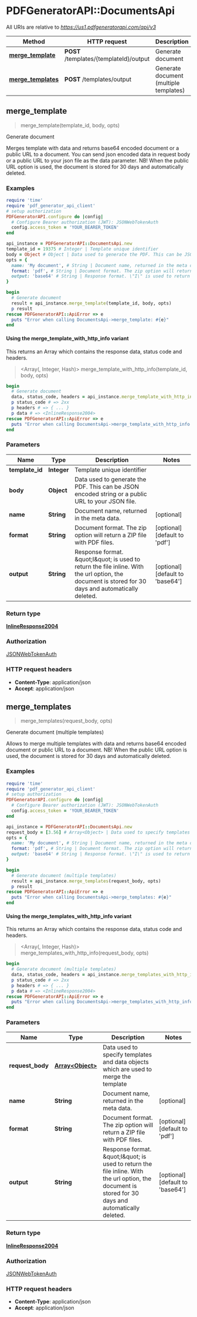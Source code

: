 # PDFGeneratorAPI::DocumentsApi

All URIs are relative to *https://us1.pdfgeneratorapi.com/api/v3*

| Method | HTTP request | Description |
| ------ | ------------ | ----------- |
| [**merge_template**](DocumentsApi.md#merge_template) | **POST** /templates/{templateId}/output | Generate document |
| [**merge_templates**](DocumentsApi.md#merge_templates) | **POST** /templates/output | Generate document (multiple templates) |


## merge_template

> <InlineResponse2004> merge_template(template_id, body, opts)

Generate document

Merges template with data and returns base64 encoded document or a public URL to a document. You can send json encoded data in request body or a public URL to your json file as the data parameter. NB! When the public URL option is used, the document is stored for 30 days and automatically deleted.

### Examples

```ruby
require 'time'
require 'pdf_generator_api_client'
# setup authorization
PDFGeneratorAPI.configure do |config|
  # Configure Bearer authorization (JWT): JSONWebTokenAuth
  config.access_token = 'YOUR_BEARER_TOKEN'
end

api_instance = PDFGeneratorAPI::DocumentsApi.new
template_id = 19375 # Integer | Template unique identifier
body = Object # Object | Data used to generate the PDF. This can be JSON encoded string or a public URL to your JSON file.
opts = {
  name: 'My document', # String | Document name, returned in the meta data.
  format: 'pdf', # String | Document format. The zip option will return a ZIP file with PDF files.
  output: 'base64' # String | Response format. \"I\" is used to return the file inline. With the url option, the document is stored for 30 days and automatically deleted.
}

begin
  # Generate document
  result = api_instance.merge_template(template_id, body, opts)
  p result
rescue PDFGeneratorAPI::ApiError => e
  puts "Error when calling DocumentsApi->merge_template: #{e}"
end
```

#### Using the merge_template_with_http_info variant

This returns an Array which contains the response data, status code and headers.

> <Array(<InlineResponse2004>, Integer, Hash)> merge_template_with_http_info(template_id, body, opts)

```ruby
begin
  # Generate document
  data, status_code, headers = api_instance.merge_template_with_http_info(template_id, body, opts)
  p status_code # => 2xx
  p headers # => { ... }
  p data # => <InlineResponse2004>
rescue PDFGeneratorAPI::ApiError => e
  puts "Error when calling DocumentsApi->merge_template_with_http_info: #{e}"
end
```

### Parameters

| Name | Type | Description | Notes |
| ---- | ---- | ----------- | ----- |
| **template_id** | **Integer** | Template unique identifier |  |
| **body** | **Object** | Data used to generate the PDF. This can be JSON encoded string or a public URL to your JSON file. |  |
| **name** | **String** | Document name, returned in the meta data. | [optional] |
| **format** | **String** | Document format. The zip option will return a ZIP file with PDF files. | [optional][default to &#39;pdf&#39;] |
| **output** | **String** | Response format. \&quot;I\&quot; is used to return the file inline. With the url option, the document is stored for 30 days and automatically deleted. | [optional][default to &#39;base64&#39;] |

### Return type

[**InlineResponse2004**](InlineResponse2004.md)

### Authorization

[JSONWebTokenAuth](../README.md#JSONWebTokenAuth)

### HTTP request headers

- **Content-Type**: application/json
- **Accept**: application/json


## merge_templates

> <InlineResponse2004> merge_templates(request_body, opts)

Generate document (multiple templates)

Allows to merge multiple templates with data and returns base64 encoded document or public URL to a document. NB! When the public URL option is used, the document is stored for 30 days and automatically deleted.

### Examples

```ruby
require 'time'
require 'pdf_generator_api_client'
# setup authorization
PDFGeneratorAPI.configure do |config|
  # Configure Bearer authorization (JWT): JSONWebTokenAuth
  config.access_token = 'YOUR_BEARER_TOKEN'
end

api_instance = PDFGeneratorAPI::DocumentsApi.new
request_body = [3.56] # Array<Object> | Data used to specify templates and data objects which are used to merge the template
opts = {
  name: 'My document', # String | Document name, returned in the meta data.
  format: 'pdf', # String | Document format. The zip option will return a ZIP file with PDF files.
  output: 'base64' # String | Response format. \"I\" is used to return the file inline. With the url option, the document is stored for 30 days and automatically deleted.
}

begin
  # Generate document (multiple templates)
  result = api_instance.merge_templates(request_body, opts)
  p result
rescue PDFGeneratorAPI::ApiError => e
  puts "Error when calling DocumentsApi->merge_templates: #{e}"
end
```

#### Using the merge_templates_with_http_info variant

This returns an Array which contains the response data, status code and headers.

> <Array(<InlineResponse2004>, Integer, Hash)> merge_templates_with_http_info(request_body, opts)

```ruby
begin
  # Generate document (multiple templates)
  data, status_code, headers = api_instance.merge_templates_with_http_info(request_body, opts)
  p status_code # => 2xx
  p headers # => { ... }
  p data # => <InlineResponse2004>
rescue PDFGeneratorAPI::ApiError => e
  puts "Error when calling DocumentsApi->merge_templates_with_http_info: #{e}"
end
```

### Parameters

| Name | Type | Description | Notes |
| ---- | ---- | ----------- | ----- |
| **request_body** | [**Array&lt;Object&gt;**](Object.md) | Data used to specify templates and data objects which are used to merge the template |  |
| **name** | **String** | Document name, returned in the meta data. | [optional] |
| **format** | **String** | Document format. The zip option will return a ZIP file with PDF files. | [optional][default to &#39;pdf&#39;] |
| **output** | **String** | Response format. \&quot;I\&quot; is used to return the file inline. With the url option, the document is stored for 30 days and automatically deleted. | [optional][default to &#39;base64&#39;] |

### Return type

[**InlineResponse2004**](InlineResponse2004.md)

### Authorization

[JSONWebTokenAuth](../README.md#JSONWebTokenAuth)

### HTTP request headers

- **Content-Type**: application/json
- **Accept**: application/json

